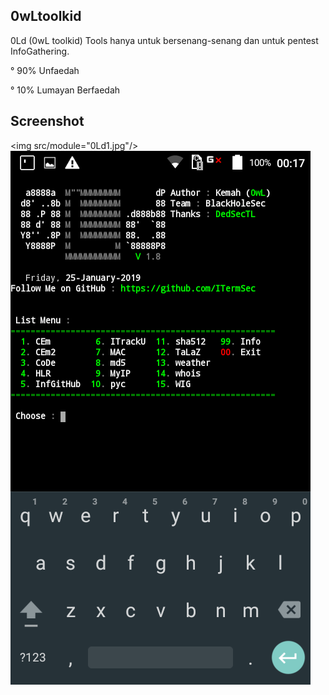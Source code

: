 ## 0wLtoolkid
0Ld (0wL toolkid) Tools hanya untuk bersenang-senang dan untuk pentest InfoGathering. 

° 90% Unfaedah

° 10% Lumayan Berfaedah

## Screenshot
<img src/module="0Ld1.jpg"/>
<img src="0Ld2.jpg"/>

